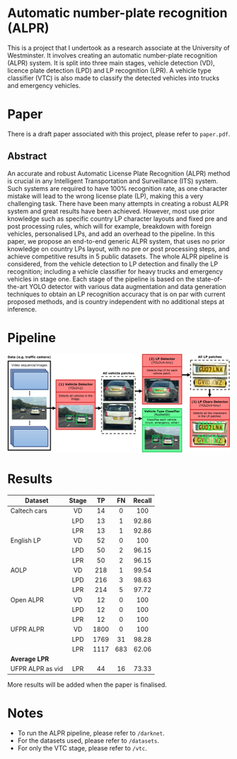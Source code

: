 # Automatic number-plate recognition (ALPR)

This is a project that I undertook as a research associate at the University of Westminster. It involves creating an automatic number-plate recognition (ALPR) system. It is split into three main stages, vehicle detection (VD), licence plate detection (LPD) and LP recognition (LPR). A vehicle type classifier (VTC) is also made to classify the detected vehicles into trucks and emergency vehicles.


# Paper

There is a draft paper associated with this project, please refer to `paper.pdf`.

## Abstract

An accurate and robust Automatic License Plate Recognition (ALPR) method is crucial in any Intelligent Transportation and Surveillance (ITS) system. Such systems are required to have 100\% recognition rate, as one character mistake will lead to the wrong license plate (LP), making this a very challenging task. There have been many attempts in creating a robust ALPR system and great results have been achieved. However, most use prior knowledge such as specific country LP character layouts and fixed pre and post processing rules, which will for example, breakdown with foreign vehicles, personalised LPs, and add an overhead to the pipeline. In this paper, we propose an end-to-end generic ALPR system, that uses no prior knowledge on country LPs layout, with no pre or post processing steps, and achieve competitive results in 5 public datasets. The whole ALPR pipeline is considered, from the vehicle detection to LP detection and finally the LP recognition; including a vehicle classifier for heavy trucks and emergency vehicles in stage one. Each stage of the pipeline is based on the state-of-the-art YOLO detector with various data augmentation and data generation techniques to obtain an LP recognition accuracy that is on par with current proposed methods, and is country independent with no additional steps at inference.


# Pipeline

<img src="readme_imgs/alpr_pipeline.PNG">


# Results

| **Dataset**          | **Stage**      | **TP**      | **FN**      | **Recall**      |
|----------------------|:--------------:|:-----------:|:-----------:|:---------------:|
| Caltech cars         |       VD       |      14     |      0      |       100       |
|                      |       LPD      |      13     |      1      |      92.86      |
|                      |       LPR      |      13     |      1      |      92.86      |
| English LP           |       VD       |      52     |      0      |       100       |
|                      |       LPD      |      50     |      2      |      96.15      |
|                      |       LPR      |      50     |      2      |      96.15      |
| AOLP                 |       VD       |     218     |      1      |      99.54      |
|                      |       LPD      |     216     |      3      |      98.63      |
|                      |       LPR      |     214     |      5      |      97.72      |
| Open ALPR            |       VD       |      12     |      0      |       100       |
|                      |       LPD      |      12     |      0      |       100       |
|                      |       LPR      |      12     |      0      |       100       |
| UFPR ALPR            |       VD       |     1800    |      0      |       100       |
|                      |       LPD      |     1769    |      31     |      98.28      |
|                      |       LPR      |     1117    |     683     |      62.06      |
| **Average LPR**      |                |             |             |                 |
| UFPR ALPR as vid     |       LPR      |      44     |      16     |      73.33      |


More results will be added when the paper is finalised.


# Notes

- To run the ALPR pipeline, please refer to `/darknet`.
- For the datasets used, please refer to `/datasets`.
- For only the VTC stage, please refer to `/vtc`.
